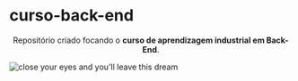 # curso-back-end
<p align="center"> Repositório criado focando o <b>curso de aprendizagem industrial em Back-End</b>. </p>

![close your eyes and you'll leave this dream](https://user-images.githubusercontent.com/125308172/219922815-812a9ff8-a4c7-48f9-aad9-389261879dcb.png)
